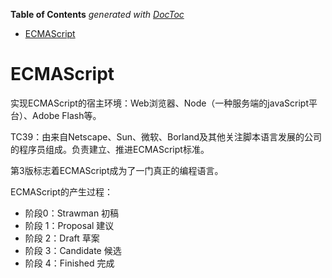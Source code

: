 <!-- START doctoc generated TOC please keep comment here to allow auto update -->
<!-- DON'T EDIT THIS SECTION, INSTEAD RE-RUN doctoc TO UPDATE -->
**Table of Contents**  *generated with [DocToc](https://github.com/thlorenz/doctoc)*

- [ECMAScript](#ecmascript)

<!-- END doctoc generated TOC please keep comment here to allow auto update -->

# ECMAScript

实现ECMAScript的宿主环境：Web浏览器、Node（一种服务端的javaScript平台）、Adobe Flash等。

TC39：由来自Netscape、Sun、微软、Borland及其他关注脚本语言发展的公司的程序员组成。负责建立、推进ECMAScript标准。

第3版标志着ECMAScript成为了一门真正的编程语言。

ECMAScript的产生过程：
* 阶段0：Strawman 初稿
* 阶段 1：Proposal 建议
* 阶段 2：Draft 草案
* 阶段 3：Candidate 候选
* 阶段 4：Finished 完成



